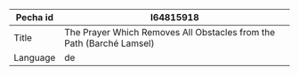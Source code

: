 |Pecha id | I64815918
| --- | --- 
|Title | The Prayer Which Removes All Obstacles from the Path (Barché Lamsel) 
|Language | de